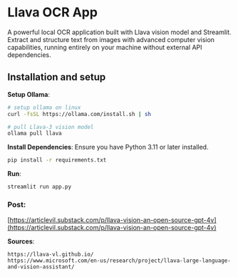 
# Llava OCR App

A powerful local OCR application built with Llava vision model and Streamlit. Extract and structure text from images with advanced computer vision capabilities, running entirely on your machine without external API dependencies.

## Installation and setup

**Setup Ollama**:
   ```bash
   # setup ollama on linux 
   curl -fsSL https://ollama.com/install.sh | sh

   # pull Llava-3 vision model
   ollama pull llava
   ```

**Install Dependencies**:
   Ensure you have Python 3.11 or later installed.
   ```bash
   pip install -r requirements.txt
   ```

**Run**:
```
streamlit run app.py
```


### Post:
[https://articlevil.substack.com/p/llava-vision-an-open-source-gpt-4v](https://articlevil.substack.com/p/llava-vision-an-open-source-gpt-4v)

**Sources**:
```
https://llava-vl.github.io/
https://www.microsoft.com/en-us/research/project/llava-large-language-and-vision-assistant/
```
